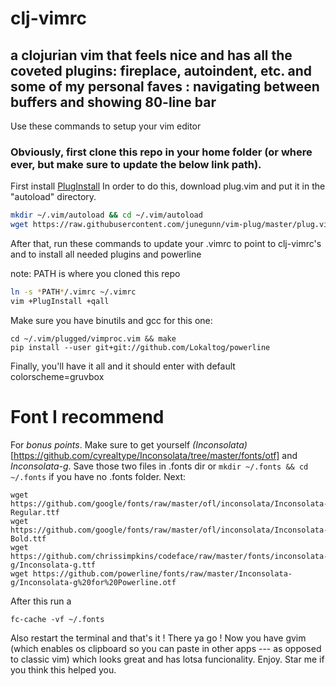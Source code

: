 # clj-vimrc
## a clojurian vim that feels nice and has all the coveted plugins: fireplace, autoindent, etc. and some of my personal faves : navigating between buffers and showing 80-line bar

Use these commands to setup your vim editor

### Obviously, first clone this repo in your home folder (or where ever, but make sure to update the below link path).


First install [PlugInstall](https://github.com/junegunn/vim-plug)
In order to do this, download plug.vim and put it in the "autoload" directory.


```bash
mkdir ~/.vim/autoload && cd ~/.vim/autoload
wget https://raw.githubusercontent.com/junegunn/vim-plug/master/plug.vim
```

After that, run these commands to update your .vimrc to point to clj-vimrc's and to install all needed plugins and powerline

note: PATH is where you cloned this repo

```bash
ln -s *PATH*/.vimrc ~/.vimrc
vim +PlugInstall +qall
```
Make sure you have binutils and gcc for this one:

```
cd ~/.vim/plugged/vimproc.vim && make
pip install --user git+git://github.com/Lokaltog/powerline
```

Finally, you'll have it all and it should enter with default colorscheme=gruvbox


# Font I recommend #
For *bonus points*. 
Make sure to get yourself *(Inconsolata)*[https://github.com/cyrealtype/Inconsolata/tree/master/fonts/otf] and *Inconsolata-g*. 
Save those two files in .fonts dir or `mkdir ~/.fonts && cd ~/.fonts` if you have no .fonts folder. Next:

```
wget https://github.com/google/fonts/raw/master/ofl/inconsolata/Inconsolata-Regular.ttf
wget https://github.com/google/fonts/raw/master/ofl/inconsolata/Inconsolata-Bold.ttf
wget https://github.com/chrissimpkins/codeface/raw/master/fonts/inconsolata-g/Inconsolata-g.ttf
wget https://github.com/powerline/fonts/raw/master/Inconsolata-g/Inconsolata-g%20for%20Powerline.otf
```

After this run a 
```
fc-cache -vf ~/.fonts
```
Also restart the terminal and that's it !
There ya go ! Now you have gvim (which enables os clipboard so you can paste in other apps --- as opposed to classic vim) which looks great and has lotsa funcionality. Enjoy. Star me if you think this helped you.
